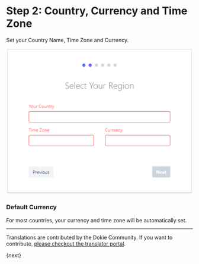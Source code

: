 <!-- add-breadcrumbs -->
# Step 2: Country, Currency and Time Zone

Set your Country Name, Time Zone and Currency.

<img alt="Currency" class="screenshot" src="../assets/setup-wizard/step-2.png">

### Default Currency

For most countries, your currency and time zone will be automatically set.

---

Translations are contributed by the Dokie Community. If you want to contribute, [please checkout the translator portal](https://translate.dokie.com).

{next}
